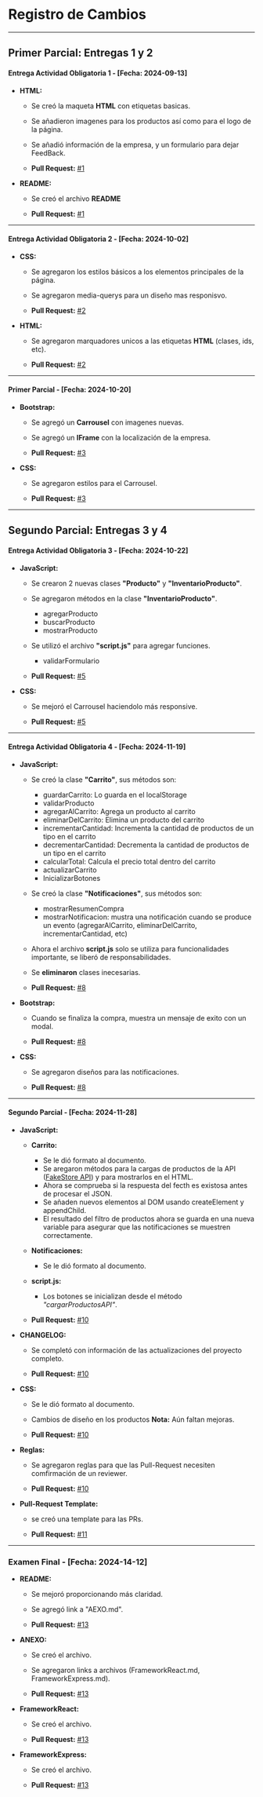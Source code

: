 # Registro de Cambios

---

## Primer Parcial: Entregas 1 y 2

#### Entrega Actividad Obligatoria 1 - [Fecha: 2024-09-13]
- **HTML:**
  - Se creó la maqueta **HTML** con etiquetas basicas.
  - Se añadieron imagenes para los productos así como para el logo de la página.
  - Se añadió información de la empresa, y un formulario para dejar FeedBack.
  
  - **Pull Request:** [#1](https://github.com/Lucaaaa05/Programacion-Web-LucaE/pull/1)

- **README:**
  - Se creó el archivo **README**

  - **Pull Request:** [#1](https://github.com/Lucaaaa05/Programacion-Web-LucaE/pull/1)

---

#### Entrega Actividad Obligatoria 2 - [Fecha: 2024-10-02]
- **CSS:**
  - Se agregaron los estilos básicos a los elementos principales de la página.
  - Se agregaron media-querys para un diseño mas responisvo.

  - **Pull Request:** [#2](https://github.com/Lucaaaa05/Programacion-Web-LucaE/pull/2)

- **HTML:**
  - Se agregaron marquadores unicos a las etiquetas **HTML** (clases, ids, etc).

  - **Pull Request:** [#2](https://github.com/Lucaaaa05/Programacion-Web-LucaE/pull/2)

---

#### Primer Parcial - [Fecha: 2024-10-20]
- **Bootstrap:**
  - Se agregó un **Carrousel** con imagenes nuevas.
  - Se agregó un **IFrame** con la localización de la empresa.

   - **Pull Request:** [#3](https://github.com/Lucaaaa05/Programacion-Web-LucaE/pull/3)

- **CSS:**
  - Se agregaron estilos para el Carrousel.

  - **Pull Request:** [#3](https://github.com/Lucaaaa05/Programacion-Web-LucaE/pull/3)

---

## Segundo Parcial: Entregas 3 y 4

#### Entrega Actividad Obligatoria 3 - [Fecha: 2024-10-22]
- **JavaScript:**
  - Se crearon 2 nuevas clases **"Producto"** y **"InventarioProducto"**.
  - Se agregaron métodos en la clase **"InventarioProducto"**. 
    - agregarProducto
    - buscarProducto
    - mostrarProducto
  - Se utilizó el archivo **"script.js"** para agregar funciones.
    - validarFormulario

  - **Pull Request:** [#5](https://github.com/Lucaaaa05/Programacion-Web-LucaE/pull/5)

- **CSS:**
  - Se mejoró el Carrousel haciendolo más responsive.

  - **Pull Request:** [#5](https://github.com/Lucaaaa05/Programacion-Web-LucaE/pull/5)

---

#### Entrega Actividad Obligatoria 4 - [Fecha: 2024-11-19]
- **JavaScript:**
  - Se creó la clase **"Carrito"**, sus métodos son:
    - guardarCarrito: Lo guarda en el localStorage
    - validarProducto
    - agregarAlCarrito: Agrega un producto al carrito
    - eliminarDelCarrito: Elimina un producto del carrito
    - incrementarCantidad: Incrementa la cantidad de productos de un tipo en el carrito
    - decrementarCantidad: Decrementa la cantidad de productos de un tipo en el carrito
    - calcularTotal: Calcula el precio total dentro del carrito
    - actualizarCarrito
    - InicializarBotones
  - Se creó la clase **"Notificaciones"**, sus métodos son:
    - mostrarResumenCompra
    - mostrarNotificacion: mustra una notificación cuando se produce un evento (agregarAlCarrito, eliminarDelCarrito, incrementarCantidad, etc)
  - Ahora el archivo **script.js** solo se utiliza para funcionalidades importante, se liberó de responsabilidades.
  - Se **eliminaron** clases inecesarias.

  - **Pull Request:** [#8](https://github.com/Lucaaaa05/Programacion-Web-LucaE/pull/8) 

- **Bootstrap:**
  - Cuando se finaliza la compra, muestra un mensaje de exito con un modal.

  - **Pull Request:** [#8](https://github.com/Lucaaaa05/Programacion-Web-LucaE/pull/8)

- **CSS:**
  - Se agregaron diseños para las notificaciones.

  - **Pull Request:** [#8](https://github.com/Lucaaaa05/Programacion-Web-LucaE/pull/8)

---

#### Segundo Parcial - [Fecha: 2024-11-28]
- **JavaScript:**
  - **Carrito:** 
    - Se le dió formato al documento.
    - Se aregaron métodos para la cargas de productos de la API ([FakeStore API](https://fakestoreapi.com/)) y para mostrarlos en el HTML.
    - Ahora se comprueba si la respuesta del fecth es existosa antes de procesar el JSON.
    - Se añaden nuevos elementos al DOM usando createElement y appendChild.
    - El resultado del filtro de productos ahora se guarda en una nueva variable para asegurar que las notificaciones se muestren correctamente.
  - **Notificaciones:**
    - Se le dió formato al documento.
  - **script.js:**
    - Los botones se inicializan desde el método *"cargarProductosAPI"*.

  - **Pull Request:** [#10](https://github.com/Lucaaaa05/Programacion-Web-LucaE/pull/10)

- **CHANGELOG:**
  - Se completó con información de las actualizaciones del proyecto completo.

  - **Pull Request:** [#10](https://github.com/Lucaaaa05/Programacion-Web-LucaE/pull/10)

- **CSS:**
  - Se le dió formato al documento.
  - Cambios de diseño en los productos **Nota:** Aún faltan mejoras.

  - **Pull Request:** [#10](https://github.com/Lucaaaa05/Programacion-Web-LucaE/pull/10)

- **Reglas:**
  - Se agregaron reglas para que las Pull-Request necesiten comfirmación de un reviewer.

  - **Pull Request:** [#10](https://github.com/Lucaaaa05/Programacion-Web-LucaE/pull/10)

- **Pull-Request Template:**
  - se creó una template para las PRs.

  - **Pull Request:** [#11](https://github.com/Lucaaaa05/Programacion-Web-LucaE/pull/11 )

---

### Examen Final - [Fecha: 2024-14-12]
  - **README:**
    - Se mejoró proporcionando más claridad.
    - Se agregó link a "AEXO.md".

    - **Pull Request:** [#13](https://github.com/Lucaaaa05/Programacion-Web-LucaE/pull/13)

  - **ANEXO:**
    - Se creó el archivo.
    - Se agregaron links a archivos (FrameworkReact.md, FrameworkExpress.md).

    - **Pull Request:** [#13](https://github.com/Lucaaaa05/Programacion-Web-LucaE/pull/13)

  - **FrameworkReact:**
    - Se creó el archivo.

    - **Pull Request:** [#13](https://github.com/Lucaaaa05/Programacion-Web-LucaE/pull/13)

  - **FrameworkExpress:**
    - Se creó el archivo.
    
    - **Pull Request:** [#13](https://github.com/Lucaaaa05/Programacion-Web-LucaE/pull/13)